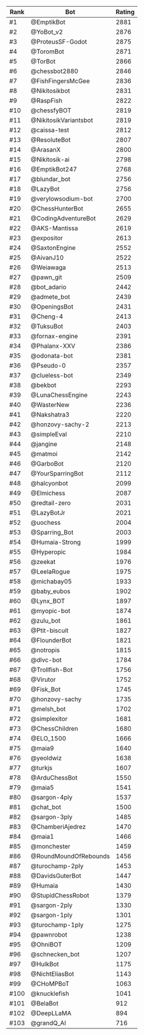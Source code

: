 Rank|Bot|Rating
---|---|---
#1|@EmptikBot|2881
#2|@YoBot_v2|2876
#3|@ProteusSF-Godot|2875
#4|@ToromBot|2871
#5|@TorBot|2866
#6|@chessbot2880|2846
#7|@FishFingersMcGee|2836
#8|@Nikitosikbot|2831
#9|@RaspFish|2822
#10|@chessfyBOT|2819
#11|@NikitosikVariantsbot|2819
#12|@caissa-test|2812
#13|@ResoluteBot|2807
#14|@ArasanX|2800
#15|@Nikitosik-ai|2798
#16|@EmptikBot247|2768
#17|@blundar_bot|2756
#18|@LazyBot|2756
#19|@verylowsodium-bot|2700
#20|@ChessHunterBot|2655
#21|@CodingAdventureBot|2629
#22|@AKS-Mantissa|2619
#23|@expositor|2613
#24|@SaxtonEngine|2552
#25|@AivanJ10|2522
#26|@Weiawaga|2513
#27|@pawn_git|2509
#28|@bot_adario|2442
#29|@admete_bot|2439
#30|@OpeningsBot|2431
#31|@Cheng-4|2413
#32|@TuksuBot|2403
#33|@fornax-engine|2391
#34|@Phalanx-XXV|2386
#35|@odonata-bot|2381
#36|@Pseudo-0|2357
#37|@clueless-bot|2349
#38|@bekbot|2293
#39|@LunaChessEngine|2243
#40|@WasterNew|2236
#41|@Nakshatra3|2220
#42|@honzovy-sachy-2|2213
#43|@simpleEval|2210
#44|@jangine|2148
#45|@matmoi|2142
#46|@GarboBot|2120
#47|@YourSparringBot|2112
#48|@halcyonbot|2099
#49|@Elmichess|2087
#50|@redtail-zero|2031
#51|@LazyBotJr|2021
#52|@uochess|2004
#53|@Sparring_Bot|2003
#54|@Humaia-Strong|1999
#55|@Hyperopic|1984
#56|@zeekat|1976
#57|@LeelaRogue|1975
#58|@michabay05|1933
#59|@baby_eubos|1902
#60|@Lynx_BOT|1897
#61|@myopic-bot|1874
#62|@zulu_bot|1861
#63|@Ptit-biscuit|1827
#64|@FlounderBot|1821
#65|@notropis|1815
#66|@dlvc-bot|1784
#67|@Trollfish-Bot|1756
#68|@Virutor|1752
#69|@Fisk_Bot|1745
#70|@honzovy-sachy|1735
#71|@melsh_bot|1702
#72|@simplexitor|1681
#73|@ChessChildren|1680
#74|@ELO_1500|1666
#75|@maia9|1640
#76|@yeoldwiz|1638
#77|@turkjs|1607
#78|@ArduChessBot|1550
#79|@maia5|1541
#80|@sargon-4ply|1537
#81|@chat_bot|1500
#82|@sargon-3ply|1485
#83|@ChamberiAjedrez|1470
#84|@maia1|1466
#85|@monchester|1459
#86|@RoundMoundOfRebounds|1456
#87|@turochamp-2ply|1453
#88|@DavidsGuterBot|1447
#89|@Humaia|1430
#90|@StupidChessRobot|1379
#91|@sargon-2ply|1330
#92|@sargon-1ply|1301
#93|@turochamp-1ply|1275
#94|@pawnrobot|1238
#95|@OhniBOT|1209
#96|@schnecken_bot|1207
#97|@HulkBot|1175
#98|@NichtEliasBot|1143
#99|@CHoMPBoT|1063
#100|@knucklefish|1041
#101|@BelaBot|912
#102|@DeepLLaMA|894
#103|@grandQ_AI|716
